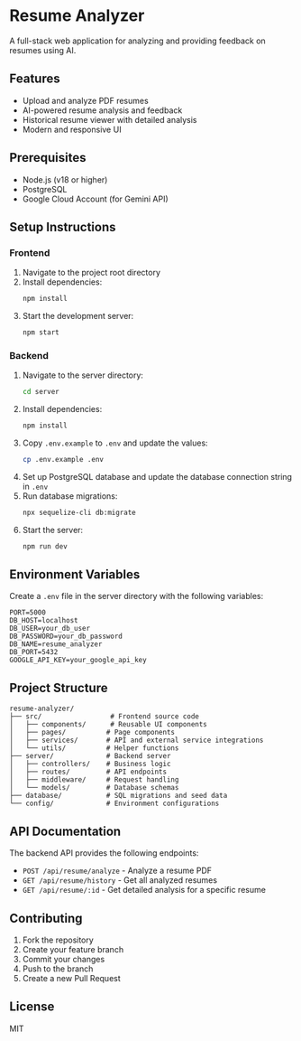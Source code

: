 # Resume Analyzer

A full-stack web application for analyzing and providing feedback on resumes using AI.

## Features

- Upload and analyze PDF resumes
- AI-powered resume analysis and feedback
- Historical resume viewer with detailed analysis
- Modern and responsive UI

## Prerequisites

- Node.js (v18 or higher)
- PostgreSQL
- Google Cloud Account (for Gemini API)

## Setup Instructions

### Frontend

1. Navigate to the project root directory
2. Install dependencies:
   ```bash
   npm install
   ```
3. Start the development server:
   ```bash
   npm start
   ```

### Backend

1. Navigate to the server directory:
   ```bash
   cd server
   ```
2. Install dependencies:
   ```bash
   npm install
   ```
3. Copy `.env.example` to `.env` and update the values:
   ```bash
   cp .env.example .env
   ```
4. Set up PostgreSQL database and update the database connection string in `.env`
5. Run database migrations:
   ```bash
   npx sequelize-cli db:migrate
   ```
6. Start the server:
   ```bash
   npm run dev
   ```

## Environment Variables

Create a `.env` file in the server directory with the following variables:

```
PORT=5000
DB_HOST=localhost
DB_USER=your_db_user
DB_PASSWORD=your_db_password
DB_NAME=resume_analyzer
DB_PORT=5432
GOOGLE_API_KEY=your_google_api_key
```

## Project Structure

```
resume-analyzer/
├── src/                 # Frontend source code
│   ├── components/      # Reusable UI components
│   ├── pages/          # Page components
│   ├── services/       # API and external service integrations
│   └── utils/          # Helper functions
├── server/             # Backend server
│   ├── controllers/    # Business logic
│   ├── routes/         # API endpoints
│   ├── middleware/     # Request handling
│   └── models/         # Database schemas
├── database/           # SQL migrations and seed data
└── config/             # Environment configurations
```

## API Documentation

The backend API provides the following endpoints:

- `POST /api/resume/analyze` - Analyze a resume PDF
- `GET /api/resume/history` - Get all analyzed resumes
- `GET /api/resume/:id` - Get detailed analysis for a specific resume

## Contributing

1. Fork the repository
2. Create your feature branch
3. Commit your changes
4. Push to the branch
5. Create a new Pull Request

## License

MIT


